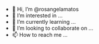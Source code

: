 - 👋 Hi, I’m @rosangelamatos
- 👀 I’m interested in ...
- 🌱 I’m currently learning ...
- 💞️ I’m looking to collaborate on ...
- 📫 How to reach me ...

<!---
rosangelamatos/rosangelamatos is a ✨ special ✨ repository because its `README.md` (this file) appears on your GitHub profile.
You can click the Preview link to take a look at your changes.
--->
